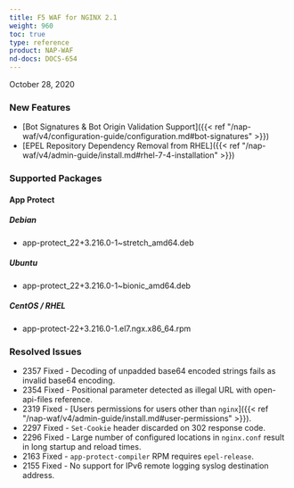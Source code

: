 ```yaml
---
title: F5 WAF for NGINX 2.1
weight: 960
toc: true
type: reference
product: NAP-WAF
nd-docs: DOCS-654
---
```


October 28, 2020

### New Features

- [Bot Signatures & Bot Origin Validation Support]({{< ref "/nap-waf/v4/configuration-guide/configuration.md#bot-signatures" >}})
- [EPEL Repository Dependency Removal from RHEL]({{< ref "/nap-waf/v4/admin-guide/install.md#rhel-7-4-installation" >}})

### Supported Packages

#### App Protect

##### Debian

- app-protect_22+3.216.0-1~stretch_amd64.deb

##### Ubuntu

- app-protect_22+3.216.0-1~bionic_amd64.deb

##### CentOS / RHEL

- app-protect-22+3.216.0-1.el7.ngx.x86_64.rpm

### Resolved Issues

- 2357 Fixed - Decoding of unpadded base64 encoded strings fails as invalid base64 encoding.
- 2354 Fixed - Positional parameter detected as illegal URL with open-api-files reference.
- 2319 Fixed - [Users permissions for users other than `nginx`]({{< ref "/nap-waf/v4/admin-guide/install.md#user-permissions" >}}).
- 2297 Fixed - `Set-Cookie` header discarded on 302 response code.
- 2296 Fixed - Large number of configured locations in `nginx.conf` result in long startup and reload times.
- 2163 Fixed - `app-protect-compiler` RPM requires `epel-release`.
- 2155 Fixed - No support for IPv6 remote logging syslog destination address.
